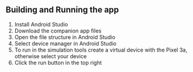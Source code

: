 ## Building and Running the app
1. Install Android Studio
2. Download the companion app files
3. Open the file structure in Android Studio
4. Select device manager in Android Studio
5. To run in the simulation tools create a virtual device with the Pixel 3a, otherwise select your device
6. Click the run button in the top right
